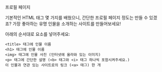 프로필 페이지

기본적인 HTML 태그 몇 가지를 배웠으니, 간단한 프로필 페이지 정도는 만들 수 있겠죠? 가장 좋아하는 유명 인물을 소개하는 사이트를 만들어보세요!

아래의 순서대로 요소를 넣어주세요:

    <title> 태그에 인물 이름
    <h1> 태그에 인물 이름
    <img> 태그에 인물 사진 (인터넷에 올라와 있는 이미지)
    <p> 태그에 간단한 설명 (<b> 태그와 <i> 태그 하나씩 포함시켜주세요.)
    이 인물과 연관 있는 사이트로의 링크 (<a> 태그) 한 개

